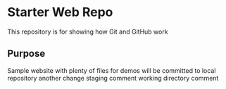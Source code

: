 # Starter Web Repo

This repository is for showing how Git and GitHub work

## Purpose

Sample website with plenty of files for demos
will be committed to local repository
another change
staging comment
working directory comment
